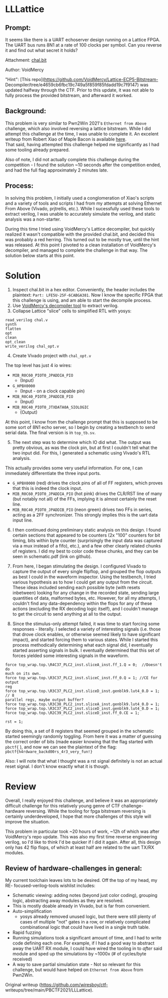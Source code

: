 # LLLattice  
## Prompt:

It seems like there is a UART echoserver design running on a Lattice FPGA. The
UART bus runs 8N1 at a rate of 100 clocks per symbol. Can you reverse it and
find out what secret it holds?

Attachment: [chal.bit](chal.bit)

Author: VoidMercy

"Hint": [This repo](https://github.com/VoidMercy/Lattice-ECP5-Bitstream-
Decompiler/tree/e4659cb6fbc19c749a5f859f85fdadd19c7f9147) was updated halfway
through the CTF. Prior to this update, it was not able to fully process the
provided bitstream, and afterward it worked.

## Background:

This problem is very similar to Pwn2Win 2021's `Ethernet from Above`
challenge, which also involved reversing a lattice bitstream. While I did
attempt this challenge at the time, I was unable to complete it. An excelent
writeup from Robert Xiao of Maple Bacon is available
[here](https://ubcctf.github.io/2021/06/pwn2win-ethernetfromabove/).  
That said, having attempted this challenge helped me significantly as I had
some tooling already prepared.

Also of note, I did not actually complete this challenge during the
competition - I found the solution ~10 seconds after the competition ended,
and had the full flag approximately 2 minutes late.

## Process:

In solving this problem, I initially used a conglomeration of Xiao's scripts
and a variety of tools and scripts I had from my attempts at solving Ethernet
From Above (Vivado, prjtrellis, etc.). While I sucessfully used these tools to
extract verilog, I was unable to accurately simulate the verilog, and static
analysis was a non-starter.

During this time I tried using VoidMercy's Lattice decompiler, but quickly
realized it wasn't compatible with the provided chal.bit, and decided this was
probably a red herring. This turned out to be mostly true, until the hint was
released. At this point I pivoted to a clean installation of VoidMercy's
decompiler, and managed to complete the challenge in that way. The solution
below starts at this point.

# Solution

1. Inspect chal.bit in a hex editor. Conveniently, the header includes the plaintext: `Part: LFE5U-25F-6CABGA381`. Now I know the specific FPGA that this challenge is using, and am able to start the decompile process.  
2. Use [VoidMercy's decompiler tool](https://github.com/VoidMercy/Lattice-ECP5-Bitstream-Decompiler) to extract verilog.  
3. Collapse Lattice "slice" cells to simplified RTL with yosys:  
  ```  
  read_verilog chal.v  
  synth  
  flatten  
  opt  
  clean  
  opt_clean  
  write_verilog chal_opt.v  
  ```  
4. Create Vivado project with `chal_opt.v`

  The top level has just 4 io wires:  
  - `MIB_R0C60_PIOT0_JPADDIA_PIO`  
    - (Input)  
  - `G_HPBX0000`  
    - (Input - on a clock capable pin)  
  - `MIB_R0C40_PIOT0_JPADDIB_PIO`  
    - (Input)  
  - `MIB_R0C40_PIOT0_JTXDATA0A_SIOLOGIC`  
    - (Output)

  At this point, I know from the challenge prompt that this is supposed to be
some sort of 8N1 echo server, so I begin by creating a testbench to send
serial data. The final version is in `top_tb.sv`.  

5. The next step was to determine which IO did what. The output was pretty obvious, as was the clock pin, but at first I couldn't tell what the two input did. For this, I generated a schematic using Vivado's RTL analysis. 

This actually provides some very useful information. For one, I can
immediately differentiate the three input ports.  
  - `G_HPBX0000` (red) drives the clock pins of all of FF registers, which proves that this is indeed the clock input.  
  - `MIB_R0C60_PIOT0_JPADDIA_PIO` (hot pink) drives the CLR/RST line of many (but notably not all) of the FFs, implying it is almost certainly the reset line.  
  - `MIB_R0C40_PIOT0_JPADDIB_PIO` (neon green) drives two FFs in series, acting as a 2FF synchronizer. This strongly implies this is the uart data input line.

6. I then continued doing preliminary static analysis on this design. I found certain sections that appeared to be counters (2x "100" counters for bit timing, bits within byte counter (surprisingly the input data was captured via a mux instead of a fifo), etc.), and a few other clearly related chunks of registers. I did my best to color code these chunks, and they can be seen in schematic.pdf (link on github).

7. From here, I began stimulating the design. I configured Vivado to capture the output of every single flipflop, and grouped the flop outputs as best I could in the waveform inspector. Using the testbench, I tried various hypothesis as to how I could get any output from the circuit. These ideas included sending each possible byte (with resets inbetween) looking for any change in the recorded state, sending large quantities of data, malformed bytes, etc. However, for all my attempts, I couldn't find any data-dependency within the flops for any of these actions (excluding the RX decoding logic itself), and I couldn't manage to get the circuit to send anything at all to the output.

8. Since the stimulus-only attempt failed, it was time to start forcing some responses - literally. I selected a variety of interesting signals (i.e. those that drove clock enables, or otherwise seemed likely to have significant impact), and started forcing them to various states. While I started this process methodically determining what each signal did, I eventually started asserting signals in bulk. I eventually determined that this set of forces yielded some interesting signals in the waveform.  
  ```  
  force top_wrap.top.\R4C37_PLC2_inst.sliceA_inst.ff_1.Q = 0;  //Doesn't do
much on its own.  
  force top_wrap.top.\R3C37_PLC2_inst.sliceC_inst.ff_0.Q = 1; //CE for output
reg  
  force top_wrap.top.\R3C37_PLC2_inst.sliceD_inst.genblk9.lut4_0.D = 1; // 8
parallel regs, maybe output buffer?  
  force top_wrap.top.\R3C38_PLC2_inst.sliceA_inst.genblk9.lut4_0.D = 1;  
  force top_wrap.top.\R3C37_PLC2_inst.sliceD_inst.genblk9.lut4_0.D = 1;  
  force top_wrap.top.\R2C39_PLC2_inst.sliceD_inst.ff_0.CE = 1;

  rst = 1;  
  ```

  By doing this, a set of 8 registers that seemed grouped in the schematic
started seemingly randomly toggling. From here it was a matter of guessing the
correct order of bits (made easier knowing that the flag started with `pbctf{`
), and now we can see the plaintext of the flag:
`pbctf{h4rdware_backd00rs_4r3_very_fun!}`

  Also: I will note that what I thought was a rst signal definitely is not an
actual reset signal. I don't know exactly what it is though.

# Review  
Overall, I really enjoyed this challenge, and believe it was an appropriately
difficult challenge for this relatively young genre of CTF challenge- hardware
reversing. While the tooling for fpga bitstream reversing is certainly
underdeveloped, I hope that more challenges of this style will improve the
situation.

This problem in particular took ~20 hours of work, ~12h of which was after
VoidMercy's repo update. This was also my first time reverse engineering
verilog, so I'd like to think I'd be quicker if I did it again. After all,
this design only has 42 flip flops, of which at least half are related to the
uart TX/RX modules.

## Review of hardware-challenges in general:

My current toolchain leaves lots to be desired. Off the top of my head, my RE-
focused-verilog-tools wishlist includes:  
- Schematic viewing: adding notes (beyond just color coding), grouping logic, abstracting away modules as they are resolved.  
 - This is mostly doable already in Vivado, but is far from convenient.  
 - Auto-simplification  
   - yosys already removed unused logic, but there were still plenty of cases of multiple "not" gates in a row, or relatively complicated combinational logic that could have lived in a single truth table.  
- Rapid fuzzing  
 - Running simulations took a significant amount of time, and I had to write code defining each one. For example, if I had a good way to abstract away the UART RX module, I could have wired the tooling in to _after_ said module and sped up the simulations by ~1000x (# of cycles/byte received)  
 - A way to save partial simulation state - Not so relevant for this challenge, but would have helped on `Ethernet from Above` from Pwn2Win.  

Original writeup (https://github.com/wiresboy/ctf-
writeups/tree/main/PBCTF2021/LLLattice).